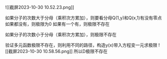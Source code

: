 ![[截屏2023-10-30 10.52.23.png]]

如果分子的次数大于分母（乘积次方累加），则要看分母Q(1,y)和Q(x,1)有没有零点
如果都没有，则极限为0
如果有一个有，则极限不存在

如果分子的次数小于分母（乘积次方累加），则极限不存在

验证多元函数极限不存在，则利用不同的路径，构造y(x)带入方程变一元求极限
![[截屏2023-10-30 10.58.56.png]]
所以D极限不存在